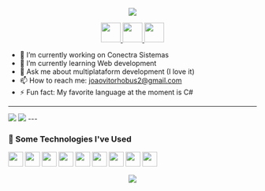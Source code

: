 <p align="center">
  <img src="https://capsule-render.vercel.app/api?type=waving&height=125&color=gradient&text=João%20here%20👋&animation=fadeIn"/>
</p>

<p align="center">
  <a href="https://www.instagram.com/JV.Hobus/">
    <img height="40" src="https://skillicons.dev/icons?i=instagram" />
  </a>
  <a href="https://github.com/miojo-dev">
    <img height="40" src="https://skillicons.dev/icons?i=github" />
  </a>
  <a href="https://medium.com/@joaovitorhobus2">
    <img height="40" src="https://uxwing.com/wp-content/themes/uxwing/download/brands-and-social-media/medium-logo-icon.png" />
  </a>
</p>

- 🔭 I’m currently working on Conectra Sistemas  
- 🌱 I’m currently learning Web development  
- 💬 Ask me about multiplataform development (I love it)  
- 📫 How to reach me: joaovitorhobus2@gmail.com  
- ⚡ Fun fact: My favorite language at the moment is C#  

---
<img src="https://spotify-github-profile.kittinanx.com/api/view.svg?uid=whbsxmx5fr8t12lbrci8us73c&cover_image=true&theme=novatorem&show_offline=false&background_color=121212&interchange=true&bar_color=53b14f&bar_color_cover=false"/>


<picture>
  <source
    srcset="https://github-readme-stats.vercel.app/api/top-langs/?username=miojo-dev&layout=compact&theme=dark"
    media="(prefers-color-scheme: dark)"
  />
  <source
    srcset="https://github-readme-stats.vercel.app/api/top-langs/?username=miojo-dev&layout=compact"
    media="(prefers-color-scheme: light), (prefers-color-scheme: no-preference)"
  />
  <img src="https://github-readme-stats.vercel.app/api/top-langs/?username=miojo-dev&layout=compact" />
</picture>
---

### 🧪 Some Technologies I've Used

<img height="30" src="https://img.shields.io/badge/.NET-5C2D91?style=for-the-badge&logo=.net&logoColor=white"/>
<img height="30" src="https://img.shields.io/badge/c%23-%23239120.svg?style=for-the-badge&logo=csharp&logoColor=white"/>
<img height="30" src="https://img.shields.io/badge/Flutter-%2302569B.svg?style=for-the-badge&logo=Flutter&logoColor=white"/>
<img height="30" src="https://img.shields.io/badge/dart-%230175C2.svg?style=for-the-badge&logo=dart&logoColor=white"/>
<img height="30" src="https://img.shields.io/badge/react-%2320232a.svg?style=for-the-badge&logo=react&logoColor=%2361DAFB"/>
<img height="30" src="https://img.shields.io/badge/javascript-%23323330.svg?style=for-the-badge&logo=javascript&logoColor=%23F7DF1E"/>
<img height="30" src="https://img.shields.io/badge/meteorjs-%23d74c4c.svg?style=for-the-badge&logo=meteor&logoColor=white"/>
<img height="30" src="https://img.shields.io/badge/html5-%23E34F26.svg?style=for-the-badge&logo=html5&logoColor=white"/>
<img height="30" src="https://img.shields.io/badge/css3-%231572B6.svg?style=for-the-badge&logo=css3&logoColor=white"/>

<p align="center">
  <img src="https://capsule-render.vercel.app/api?type=waving&color=gradient&height=125&section=footer"/>
</p>
